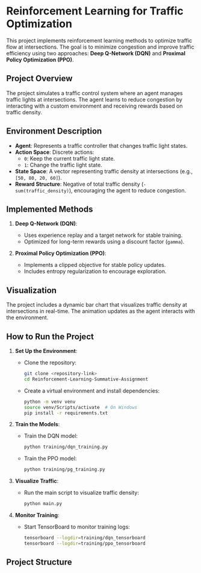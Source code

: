 # Reinforcement Learning for Traffic Optimization

This project implements reinforcement learning methods to optimize traffic flow at intersections. The goal is to minimize congestion and improve traffic efficiency using two approaches: **Deep Q-Network (DQN)** and **Proximal Policy Optimization (PPO)**.

## **Project Overview**
The project simulates a traffic control system where an agent manages traffic lights at intersections. The agent learns to reduce congestion by interacting with a custom environment and receiving rewards based on traffic density.

## **Environment Description**
- **Agent**: Represents a traffic controller that changes traffic light states.
- **Action Space**: Discrete actions:
  - `0`: Keep the current traffic light state.
  - `1`: Change the traffic light state.
- **State Space**: A vector representing traffic density at intersections (e.g., `[50, 80, 20, 60]`).
- **Reward Structure**: Negative of total traffic density (`-sum(traffic_density)`), encouraging the agent to reduce congestion.

## **Implemented Methods**
1. **Deep Q-Network (DQN)**:
   - Uses experience replay and a target network for stable training.
   - Optimized for long-term rewards using a discount factor (`gamma`).

2. **Proximal Policy Optimization (PPO)**:
   - Implements a clipped objective for stable policy updates.
   - Includes entropy regularization to encourage exploration.

## **Visualization**
The project includes a dynamic bar chart that visualizes traffic density at intersections in real-time. The animation updates as the agent interacts with the environment.

## **How to Run the Project**
1. **Set Up the Environment**:
   - Clone the repository:
     ```bash
     git clone <repository-link>
     cd Reinforcement-Learning-Summative-Assignment
     ```
   - Create a virtual environment and install dependencies:
     ```bash
     python -m venv venv
     source venv/Scripts/activate  # On Windows
     pip install -r requirements.txt
     ```

2. **Train the Models**:
   - Train the DQN model:
     ```bash
     python training/dqn_training.py
     ```
   - Train the PPO model:
     ```bash
     python training/pg_training.py
     ```

3. **Visualize Traffic**:
   - Run the main script to visualize traffic density:
     ```bash
     python main.py
     ```

4. **Monitor Training**:
   - Start TensorBoard to monitor training logs:
     ```bash
     tensorboard --logdir=training/dqn_tensorboard
     tensorboard --logdir=training/ppo_tensorboard
     ```

## **Project Structure**